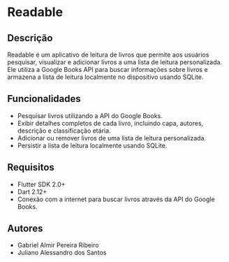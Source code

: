 # Readable

## Descrição

Readable é um aplicativo de leitura de livros que permite aos usuários pesquisar, visualizar e adicionar livros a uma lista de leitura personalizada. Ele utiliza a Google Books API para buscar informações sobre livros e armazena a lista de leitura localmente no dispositivo usando SQLite.

## Funcionalidades

* Pesquisar livros utilizando a API do Google Books.
* Exibir detalhes completos de cada livro, incluindo capa, autores, descrição e classificação etária.
* Adicionar ou remover livros de uma lista de leitura personalizada.
* Persistir a lista de leitura localmente usando SQLite.

## Requisitos

* Flutter SDK 2.0+
* Dart 2.12+
* Conexão com a internet para buscar livros através da API do Google Books.

## Autores

* Gabriel Almir Pereira Ribeiro
* Juliano Alessandro dos Santos
